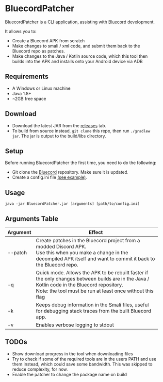 # BluecordPatcher
BluecordPatcher is a CLI application, assisting with [Bluecord](https://github.com/bluemods/Bluecord) development.

It allows you to:
- Create a Bluecord APK from scratch
- Make changes to smali / xml code, and submit them back to the Bluecord repo as patches.
- Make changes to the Java / Kotlin source code, which this tool then builds into the APK and installs onto your Android device via ADB

## Requirements
- A Windows or Linux machine
- Java 1.8+
- ~2GB free space

## Download
- Download the latest JAR from the [releases](https://github.com/bluemods/BluecordPatcher/releases) tab.
- To build from source instead, ```git clone``` this repo, then run ```./gradlew jar```. The jar is output to the build/libs directory.

## Setup
Before running BluecordPatcher the first time, you need to do the following:
- Git clone the [Bluecord](https://github.com/bluemods/Bluecord) repository. Make sure it is updated.
- Create a config.ini file [(see example)](/examples/config.ini).

## Usage
``` java -jar BluecordPatcher.jar [arguments] [path/to/config.ini] ```

## Arguments Table
| Argument | Effect                                                                                                                                                                                                     |
|----------|------------------------------------------------------------------------------------------------------------------------------------------------------------------------------------------------------------|
| --patch  | Create patches in the Bluecord project from a modded Discord APK.<br>Use this when you make a change in the decompiled APK itself and want to commit it back to the Bluecord repo.                         |
| -q       | Quick mode. Allows the APK to be rebuilt faster if the only changes between builds are in the Java / Kotlin code in the Bluecord repository.<br>Note: the tool must be run at least once without this flag |
| -k       | Keeps debug information in the Smali files, useful for debugging stack traces from the built Bluecord app.                                                                                                 |
| -v       | Enables verbose logging to stdout                                                                                                                                                                          |                                                                                                                                                                     |

## TODOs
- Show download progress in the tool when downloading files
- Try to check if some of the required tools are in the users PATH and use them instead, which could save some bandwidth. This was skipped to reduce complexity, for now.
- Enable the patcher to change the package name on build

